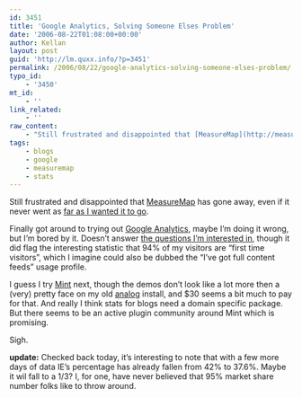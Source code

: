 ```yaml
---
id: 3451
title: 'Google Analytics, Solving Someone Elses Problem'
date: '2006-08-22T01:08:00+00:00'
author: Kellan
layout: post
guid: 'http://lm.quxx.info/?p=3451'
permalink: /2006/08/22/google-analytics-solving-someone-elses-problem/
typo_id:
    - '3450'
mt_id:
    - ''
link_related:
    - ''
raw_content:
    - "Still frustrated and disappointed that [MeasureMap](http://measuremap.com) has gone away, even if it never went as [far as I wanted it to go](http://laughingmeme.org/articles/2005/11/22/measuremap-alpha-review).\r\n\r\nFinally got around to trying out [Google Analytics](http://www.google.com/analytics/), maybe I\\'m doing it wrong, but I\\'m bored by it.  Doesn\\'t answer [the questions I\\'m interested in](http://laughingmeme.org/articles/2005/11/22/measuremap-alpha-review), though it did flag the interesting statistic that 94% of my visitors are \\\"first time visitors\\\", which I imagine could also be dubbed the \\\"I\\'ve got full content feeds\\\" usage profile.\r\n\r\nI guess I try [Mint](http://haveamint.com) next, though the demos don\\'t look like a lot more then a (very) pretty face on my old [analog](http://www.analog.cx/) install, and $30 seems a bit much to pay for that.  And really I think stats for blogs need a domain specific package.  But there seems to be an active plugin community around Mint which is promising.\r\n\r\nSigh.\r\n\r\n**update:** Checked back today, it\\'s interesting to note that with a few more days of data IE\\'s percentage has already fallen from 42% to 37.6%.   Maybe it wil fall to a 1/3?  I, for one, have never believed that 95% market share number folks like to throw around."
tags:
    - blogs
    - google
    - measuremap
    - stats
---
```


Still frustrated and disappointed that [MeasureMap](http://measuremap.com) has gone away, even if it never went as [far as I wanted it to go](http://laughingmeme.org/articles/2005/11/22/measuremap-alpha-review).

Finally got around to trying out [Google Analytics](http://www.google.com/analytics/), maybe I’m doing it wrong, but I’m bored by it. Doesn’t answer [the questions I’m interested in](http://laughingmeme.org/articles/2005/11/22/measuremap-alpha-review), though it did flag the interesting statistic that 94% of my visitors are “first time visitors”, which I imagine could also be dubbed the “I’ve got full content feeds” usage profile.

I guess I try [Mint](http://haveamint.com) next, though the demos don’t look like a lot more then a (very) pretty face on my old [analog](http://www.analog.cx/) install, and $30 seems a bit much to pay for that. And really I think stats for blogs need a domain specific package. But there seems to be an active plugin community around Mint which is promising.

Sigh.

**update:** Checked back today, it’s interesting to note that with a few more days of data IE’s percentage has already fallen from 42% to 37.6%. Maybe it wil fall to a 1/3? I, for one, have never believed that 95% market share number folks like to throw around.